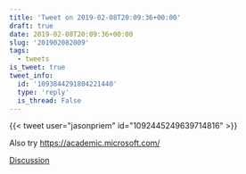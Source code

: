 ```yaml
---
title: 'Tweet on 2019-02-08T20:09:36+00:00'
draft: true
date: 2019-02-08T20:09:36+00:00
slug: '201902082009'
tags:
  - tweets
is_tweet: true
tweet_info:
  id: '1093844291804221440'
  type: 'reply'
  is_thread: False
---
```




{{< tweet user="jasonpriem" id="1092445249639714816" >}}

Also try <https://academic.microsoft.com/>

[Discussion](https://x.com/sytelus/status/1093844291804221440)
